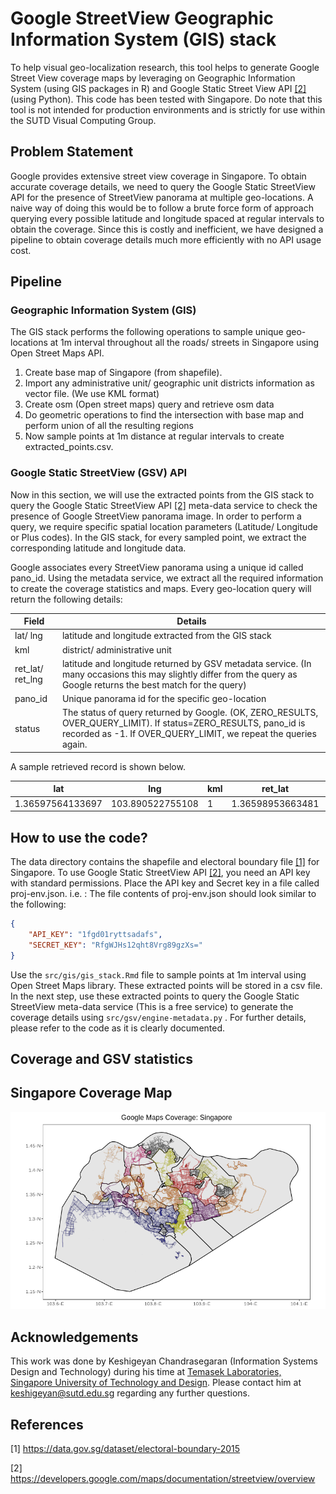 # Google StreetView Geographic Information System (GIS) stack
To help visual geo-localization research, this tool helps to generate Google Street View coverage maps by leveraging on Geographic Information System (using GIS packages in R) and Google Static Street View API [[2]](#2)  (using Python). This code has been tested with Singapore. Do note that this tool is not intended for production environments and is strictly for use within the SUTD Visual Computing Group.



## Problem Statement

Google provides extensive street view coverage in Singapore. To obtain accurate coverage details, we need to query the Google Static StreetView API for the presence of StreetView panorama at multiple geo-locations. A naive way of doing this would be to follow a brute force form of approach querying every possible latitude and longitude spaced at regular intervals to obtain the coverage. Since this is costly and inefficient, we have designed a pipeline to obtain coverage details much more efficiently with no API usage cost.



## Pipeline

### Geographic Information System (GIS)

The GIS stack performs the following operations to sample unique geo-locations at 1m interval throughout all the roads/ streets in Singapore using Open Street Maps API.

1. Create base map of Singapore (from shapefile).
2. Import any administrative unit/ geographic unit districts information as vector file. (We use KML format)
3. Create osm (Open street maps) query and retrieve osm data
4. Do geometric operations to find the intersection with base map and perform union of all the resulting regions
5. Now sample points at 1m distance at regular intervals to create extracted_points.csv. 



### Google Static StreetView (GSV) API

Now in this section, we will use the extracted points from the GIS stack to query the Google Static StreetView API [[2]](#2) meta-data service to check the presence of Google StreetView panorama image. In order to perform a query, we require specific spatial location parameters (Latitude/ Longitude or Plus codes). In the GIS stack, for every sampled point, we extract the corresponding latitude and longitude data.

Google associates every StreetView panorama using a unique id called pano_id. Using the metadata service, we extract all the required information to create the coverage statistics and maps. Every geo-location query will return the following details:

| Field             | Details                                                      |
| ----------------- | ------------------------------------------------------------ |
| lat/ lng          | latitude and longitude extracted from the GIS stack          |
| kml               | district/ administrative unit                                |
| ret_lat/  ret_lng | latitude and longitude returned by GSV metadata service. (In many occasions this may slightly differ from the query as Google returns the best match for the query) |
| pano_id           | Unique panorama id for the specific geo-location             |
| status            | The status of query returned by Google. (OK, ZERO_RESULTS, OVER_QUERY_LIMIT). If status=ZERO_RESULTS, pano_id is recorded as -1. If OVER_QUERY_LIMIT, we repeat the queries again. |



A sample retrieved record is shown below.

| lat              | lng              | kml  | ret_lat          | ret_lng          | pano_id                | status |
| ---------------- | ---------------- | ---- | ---------------- | ---------------- | ---------------------- | ------ |
| 1.36597564133697 | 103.890522755108 | 1    | 1.36598953663481 | 103.890562223944 | 1aZIE3M2YwiDkzIXdo1Q1Q | OK     |



## How to use the code?

The data directory contains the shapefile and electoral boundary file [[1]](#1) for Singapore. To use Google Static StreetView API [[2]](#2), you need an API key with standard permissions. Place the API key and Secret key in a file called proj-env.json. i.e. : The file contents of proj-env.json should look similar to the following:

```json
{
    "API_KEY": "1fgd01ryttsadafs",
    "SECRET_KEY": "RfgWJHs12qht8Vrg89gzXs="
}
```



Use the ``src/gis/gis_stack.Rmd`` file to sample points at 1m interval using Open Street Maps library. These extracted points will be stored in a csv file. In the next step, use these extracted points to query the Google Static StreetView meta-data service (This is a free service) to generate the coverage details using `src/gsv/engine-metadata.py` .  For further details, please refer to the code as it is clearly documented.



## Coverage and GSV statistics









## Singapore Coverage Map

![](./assets/Rplot.png)



## Acknowledgements

This work was done by Keshigeyan Chandrasegaran (Information Systems Design and Technology) during his time at [Temasek Laboratories, Singapore University of Technology and Design](https://temasek-labs.sutd.edu.sg/). Please contact him at keshigeyan@sutd.edu.sg regarding any further questions. 



## References

<a id="1">[1]</a>  https://data.gov.sg/dataset/electoral-boundary-2015

<a id="1">[2]</a> https://developers.google.com/maps/documentation/streetview/overview